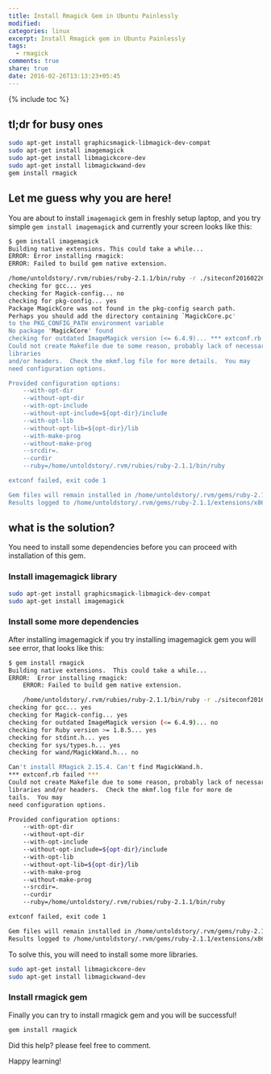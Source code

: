 ```yaml
---
title: Install Rmagick Gem in Ubuntu Painlessly
modified:
categories: linux 
excerpt: Install Rmagick gem in Ubuntu Painlessly
tags: 
  - rmagick
comments: true
share: true
date: 2016-02-26T13:13:23+05:45
---
```


{% include toc %}

## tl;dr for busy ones

```bash
sudo apt-get install graphicsmagick-libmagick-dev-compat
sudo apt-get install imagemagick
sudo apt-get install libmagickcore-dev
sudo apt-get install libmagickwand-dev
gem install rmagick
```

## Let me guess why you are here!

You are about to install `imagemagick` gem in freshly setup laptop, and you try simple `gem install imagemagick` and currently your screen looks like this:

~~~ bash
$ gem install imagemagick
Building native extensions. This could take a while...
ERROR: Error installing rmagick:
ERROR: Failed to build gem native extension.

/home/untoldstory/.rvm/rubies/ruby-2.1.1/bin/ruby -r ./siteconf20160226-5081-j6qfa7.rb extconf.rb
checking for gcc... yes
checking for Magick-config... no
checking for pkg-config... yes
Package MagickCore was not found in the pkg-config search path.
Perhaps you should add the directory containing `MagickCore.pc'
to the PKG_CONFIG_PATH environment variable
No package 'MagickCore' found
checking for outdated ImageMagick version (<= 6.4.9)... *** extconf.rb failed ***
Could not create Makefile due to some reason, probably lack of necessary
libraries
and/or headers.  Check the mkmf.log file for more details.  You may
need configuration options.

Provided configuration options:
	--with-opt-dir
	--without-opt-dir
	--with-opt-include
	--without-opt-include=${opt-dir}/include
	--with-opt-lib
	--without-opt-lib=${opt-dir}/lib
	--with-make-prog
	--without-make-prog
	--srcdir=.
	--curdir
	--ruby=/home/untoldstory/.rvm/rubies/ruby-2.1.1/bin/ruby

extconf failed, exit code 1

Gem files will remain installed in /home/untoldstory/.rvm/gems/ruby-2.1.1/gems/rmagick-2.15.4 for inspection.
Results logged to /home/untoldstory/.rvm/gems/ruby-2.1.1/extensions/x86_64-linux/2.1.0/rmagick-2.15.4/gem_make.out
~~~

## what is the solution?

You need to install some dependencies before you can proceed with installation of this gem.

### Install imagemagick library
~~~ bash
sudo apt-get install graphicsmagick-libmagick-dev-compat
sudo apt-get install imagemagick
~~~

### Install some more dependencies

After installing imagemagick if you try installing imagemagick gem you will see error, that looks like this:

~~~bash
$ gem install rmagick
Building native extensions.  This could take a while...
ERROR:  Error installing rmagick:
	ERROR: Failed to build gem native extension.

    /home/untoldstory/.rvm/rubies/ruby-2.1.1/bin/ruby -r ./siteconf20160226-22127-tgz3iy.rb extconf.rb
checking for gcc... yes
checking for Magick-config... yes
checking for outdated ImageMagick version (<= 6.4.9)... no
checking for Ruby version >= 1.8.5... yes
checking for stdint.h... yes
checking for sys/types.h... yes
checking for wand/MagickWand.h... no

Can't install RMagick 2.15.4. Can't find MagickWand.h.
*** extconf.rb failed ***
Could not create Makefile due to some reason, probably lack of necessary
libraries and/or headers.  Check the mkmf.log file for more de
tails.  You may
need configuration options.

Provided configuration options:
	--with-opt-dir
	--without-opt-dir
	--with-opt-include
	--without-opt-include=${opt-dir}/include
	--with-opt-lib
	--without-opt-lib=${opt-dir}/lib
	--with-make-prog
	--without-make-prog
	--srcdir=.
	--curdir
	--ruby=/home/untoldstory/.rvm/rubies/ruby-2.1.1/bin/ruby

extconf failed, exit code 1

Gem files will remain installed in /home/untoldstory/.rvm/gems/ruby-2.1.1/gems/rmagick-2.15.4 for inspection.
Results logged to /home/untoldstory/.rvm/gems/ruby-2.1.1/extensions/x86_64-linux/2.1.0/rmagick-2.15.4/gem_make.out
~~~

To solve this, you will need to install some more libraries.

~~~bash
sudo apt-get install libmagickcore-dev
sudo apt-get install libmagickwand-dev
~~~

### Install rmagick gem

Finally you can try to install rmagick gem and you will be successful!

~~~bash
gem install rmagick
~~~

Did this help? please feel free to comment.

Happy learning!
